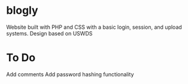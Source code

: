 # blogly
Website built with PHP and CSS with a basic login, session, and upload systems. Design based on USWDS  
# To Do
Add comments
Add password hashing functionality

